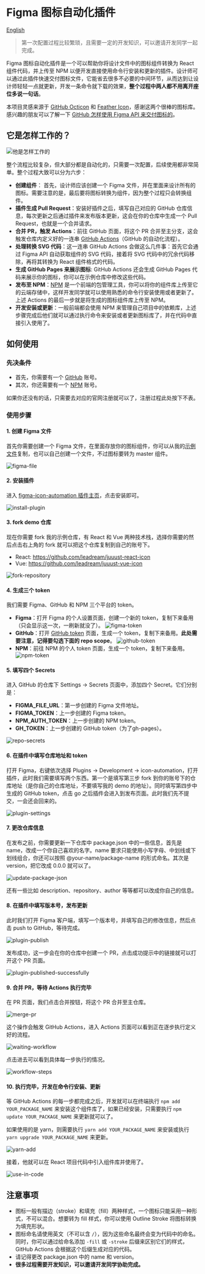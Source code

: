 # Figma 图标自动化插件
[English](./README.md)

>第一次配置过程比较繁琐，且需要一定的开发知识，可以邀请开发同学一起完成。

Figma 图标自动化插件是一个可以帮助你将设计文件中的图标组件转换为 React 组件代码，并上传至 NPM 以便开发直接使用命令行安装和更新的插件。设计师可以通过此插件快速交付图标文件，它能省去很多不必要的中间环节，从而达到让设计师轻轻一点就更新，开发一条命令就下载的效果，**整个过程中两人都不用离开座位多说一句话**。

本项目灵感来源于 [GitHub Octicon](https://github.com/primer/octicons) 和 [Feather Icon](https://github.com/feathericons/react-feather)，感谢这两个很棒的图标库。感兴趣的朋友可以了解一下 [GitHub 怎样使用 Figma API 来交付图标的](https://github.blog/2018-04-12-driving-changes-from-designs/)。

## 它是怎样工作的？
![他是怎样工作的](./imgs/flow.jpg)

整个流程比较复杂，但大部分都是自动化的，只需要一次配置，后续使用都非常简单。整个过程大致可以分为六步：
- **创建组件**：
首先，设计师应该创建一个 Figma 文件，并在里面来设计所有的图标。需要注意的是，最后要将图标转换为组件，因为整个过程只会转换组件。
- **插件生成 Pull Request**：安装好插件之后，填写自己对应的 GitHub 仓库信息，每次更新之后通过插件来发布版本更新，这会在你的仓库中生成一个 Pull Request，也就是一个合并请求。
- **合并 PR，触发 Actions**：前往 GitHub 页面，将这个 PR 合并至主分支，这会触发仓库内定义好的一连串 [GitHub Actions](https://github.com/features/actions)（GitHub 的自动化流程）。
- **处理转换 SVG 代码**：这一连串 GitHub Actions 会做这么几件事：首先它会通过 Figma API 自动获取组件的 SVG 代码，接着将 SVG 代码中的冗余代码移除，再将其转换为 React 组件格式的代码。
- **生成 GitHub Pages 来展示图标**: GitHub Actions 还会生成 GitHub Pages 代码来展示你的图标，你可以在示例仓库中修改这些代码。
- **发布至 NPM**：[NPM](https://www.npmjs.com/) 是一个前端的包管理工具，你可以将你的组件库上传至它的云端存储中，这样开发同学就可以使用熟悉的命令行安装使用或者更新了。上述 Actions 的最后一步就是将生成的图标组件库上传至 NPM。
- **开发安装或更新**：一般前端都会使用 NPM 来管理自己项目中的依赖库，上述步骤完成后他们就可以通过执行命令来安装或者更新图标库了，并在代码中直接引入使用了。

## 如何使用
### 先决条件
- 首先，你需要有一个 [GitHub](https://github.com) 账号。
- 其次，你还需要有一个 [NPM](https://www.npmjs.com) 账号。

如果你还没有的话，只需要去对应的官网注册就可以了，注册过程此处按下不表。

### 使用步骤
#### 1. 创建 Figma 文件
首先你需要创建一个 Figma 文件，在里面存放你的图标组件，你可以从我的[示例文件](https://www.figma.com/file/gTaV6nOPiDx0F3c7WHPME3/juuust-icon)复制，也可以自己创建一个文件，不过图标要转为 master 组件。

![figma-file](./imgs/figma-file.png)

#### 2. 安装插件
进入 [figma-icon-automation 插件主页](https://www.figma.com/c/plugin/739395588962138807/figma-icon-automation)，点击安装即可。

![install-plugin](./imgs/install-plugin.png)

#### 3. fork demo 仓库
现在你需要 fork 我的示例仓库，有 React 和 Vue 两种技术栈，选择你需要的然后点击右上角的 fork 就可以把这个仓库复制到自己的账号下。

- React: https://github.com/leadream/juuust-react-icon
- Vue: https://github.com/leadream/juuust-vue-icon

![fork-repository](./imgs/fork-repository.png)

#### 4. 生成三个 token
我们需要 Figma、GitHub 和 NPM 三个平台的 token。
- **Figma**：打开 Figma 的个人设置页面，创建一个新的 token，复制下来备用（只会显示这一次，一刷新就没了）。
![figma-token](./imgs/figma-token.png)
- **GitHub**：打开 [GitHub token](https://github.com/settings/tokens) 页面，生成一个 token，复制下来备用。**此处需要注意，记得要勾选下面的 repo scope**。
![github-token](./imgs/github-token.png)
- **NPM**：前往 NPM 的个人 token 页面，生成一个 token，复制下来备用。
![npm-token](./imgs/npm-token.png)

#### 5. 填写四个 Secrets
进入 GitHub 的仓库下 Settings -> Secrets 页面中，添加四个 Secret。它们分别是：
- **FIGMA_FILE_URL**：第一步创建的 Figma 文件地址。
- **FIGMA_TOKEN**：上一步创建的 Figma token。
- **NPM_AUTH_TOKEN**：上一步创建的 NPM token。
- **GH_TOKEN**：上一步创建的 GitHub token（为了gh-pages）。

![repo-secrets](./imgs/repo-secrets.png)

#### 6. 在插件中填写仓库地址和 token
打开 Figma，右键依次选择 Plugins -> Development -> icon-automation，打开插件，此时我们需要填写两个东西。第一个是填写第三步 fork 到你的账号下的仓库地址（是你自己的仓库地址，不要填写我的 demo 的地址）。同时填写第四步中生成的 GitHub token，点击 go 之后插件会进入到发布页面。此时我们先不提交，一会还会回来的。

![plugin-settings](./imgs/plugin-settings.png)

#### 7. 更改仓库信息
在发布之前，你需要更新一下仓库中 package.json 中的一些信息，首先是 name，改成一个你自己喜欢的名字。name 要求只能使用小写字母、中划线或下划线组合，你还可以按照 @your-name/package-name 的形式命名。其次是 version，把它改成 0.0.0 就可以了。

![update-package-json](./imgs/update-package-json.png)

还有一些比如 description、repository、author 等等都可以改成你自己的信息。

#### 8. 在插件中填写版本号，发布更新
此时我们打开 Figma 客户端，填写一个版本号，并填写自己的修改信息，然后点击 push to GitHub，等待完成。

![plugin-publish](./imgs/plugin-publish.png)

发布成功，这一步会在你的仓库中创建一个 PR，点击成功提示中的链接就可以打开这个 PR 页面。

![plugin-published-successfully](./imgs/plugin-published-successfully.png)

#### 9. 合并 PR，等待 Actions 执行完毕
在 PR 页面，我们点击合并按钮，将这个 PR 合并至主仓库。

![merge-pr](./imgs/merge-pr.png)

这个操作会触发 GitHub Actions，进入 Actions 页面可以看到正在逐步执行定义好的流程。

![waiting-workflow](./imgs/waiting-workflow.png)

点击进去可以看到具体每一步执行的情况。

![workflow-steps](./imgs/workflow-steps.png)

#### 10. 执行完毕，开发在命令行安装、更新
等 GitHub Actions 的每一步都完成之后，开发就可以在终端执行 `npm add YOUR_PACKAGE_NAME` 来安装这个组件库了，如果已经安装，只需要执行 `npm update YOUR_PACKAGE_NAME` 来更新就可以了。

如果使用的是 yarn，则需要执行 `yarn add YOUR_PACKAGE_NAME` 来安装或执行 `yarn upgrade YOUR_PACKAGE_NAME` 来更新。

![yarn-add](./imgs/yarn-add.png)

接着，他就可以在 React 项目代码中引入组件库并使用了。

![use-in-code](./imgs/use-in-code.png)

## 注意事项
- 图标一般有描边（stroke）和填充（fill）两种样式，一个图标只能采用一种形式，不可以混合。想要转为 fill 样式，你可以使用 Outline Stroke 将图标转换为填充形状。
- 图标命名请使用英文（不可以含 `/`），因为这些命名最终会变为代码中的命名。同时，你可以通过给命名添加 `-fill` 或 `-stroke` 后缀来区别它们的样式，GitHub Actions 会根据这个后缀生成对应的代码。
- 请记得更改 package.json 中的 name 和 version。
- **很多过程需要开发知识，可以邀请开发同学协助完成。**
